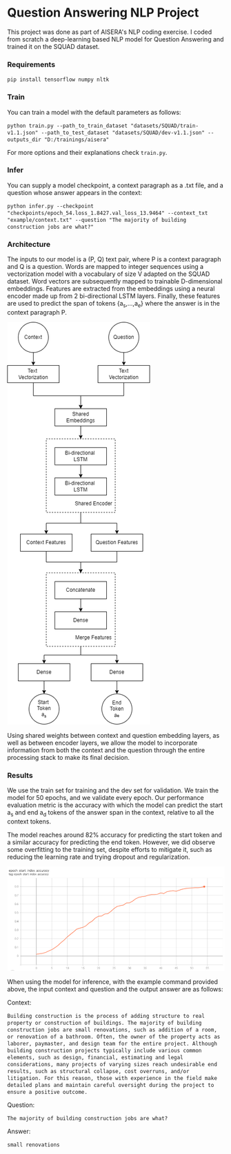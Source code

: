 # Question Answering NLP Project

This project was done as part of AISERA's NLP coding exercise. 
I coded from scratch a deep-learning based NLP model for Question Answering and trained it on the SQUAD dataset.

### Requirements

```shell
pip install tensorflow numpy nltk
```

### Train

You can train a model with the default parameters as follows: 

```shell
python train.py --path_to_train_dataset "datasets/SQUAD/train-v1.1.json" --path_to_test_dataset "datasets/SQUAD/dev-v1.1.json" --outputs_dir "D:/trainings/aisera"
```

For more options and their explanations check ``train.py``.

### Infer

You can supply a model checkpoint, a context paragraph as a .txt file, and a question whose answer appears in the context:

```shell
python infer.py --checkpoint "checkpoints/epoch_54.loss_1.8427.val_loss_13.9464" --context_txt "example/context.txt" --question "The majority of building construction jobs are what?"
```

### Architecture

The inputs to our model is a (P, Q) text pair, where P is a context paragraph and Q is a question.
Words are mapped to integer sequences using a vectorization model with a vocabulary of size V 
adapted on the SQUAD dataset. Word vectors are subsequently mapped to trainable D-dimensional embeddings.
Features are extracted from the embeddings using a neural encoder made up from 2 bi-directional
LSTM layers. Finally, these features are used to predict the span of tokens {a<sub>s</sub>,...,a<sub>e</sub>}
where the answer is in the context paragraph P.

![qas_model](qas_model.png)

Using shared weights between context and question embedding layers, as well as between
encoder layers, we allow the model to incorporate information from both the context and
the question through the entire processing stack to make its final decision.

### Results

We use the train set for training and the dev set for validation.
We train the model for 50 epochs, and we validate every epoch. Our performance evaluation metric
is the accuracy with which the model can predict the start a<sub>s</sub> and end a<sub>d</sub> tokens
of the answer span in the context, relative to all the context tokens.

The model reaches around 82% accuracy for predicting the start token and a similar accuracy for
predicting the end token. However, we did observe some overfitting to the training set, despite efforts
to mitigate it, such as reducing the learning rate and trying dropout and regularization.

![start_index_acc](start_index_acc.png)

When using the model for inference, with the example command provided above, the
input context and question and the output answer are as follows:

Context:
```text
Building construction is the process of adding structure to real property or construction of buildings. The majority of building construction jobs are small renovations, such as addition of a room, or renovation of a bathroom. Often, the owner of the property acts as laborer, paymaster, and design team for the entire project. Although building construction projects typically include various common elements, such as design, financial, estimating and legal considerations, many projects of varying sizes reach undesirable end results, such as structural collapse, cost overruns, and/or litigation. For this reason, those with experience in the field make detailed plans and maintain careful oversight during the project to ensure a positive outcome.
```

Question:
```text
The majority of building construction jobs are what?
```

Answer:

```text
small renovations
```
